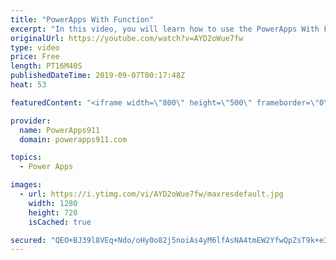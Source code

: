 ```yaml
---
title: "PowerApps With Function"
excerpt: "In this video, you will learn how to use the PowerApps With Function. This makes for cleaner formulas and better performance.  PowerApps Training https://www.PowerApps911.com/training"
originalUrl: https://youtube.com/watch?v=AYD2oWue7fw
type: video
price: Free
length: PT16M40S
publishedDateTime: 2019-09-07T00:17:48Z
heat: 53

featuredContent: "<iframe width=\"800\" height=\"500\" frameborder=\"0\" src=\"https://www.youtube.com/embed/AYD2oWue7fw\" allow=\"accelerometer; autoplay; encrypted-media; gyroscope; picture-in-picture\" allowfullscreen></iframe>"

provider:
  name: PowerApps911
  domain: powerapps911.com

topics:
  - Power Apps

images:
  - url: https://i.ytimg.com/vi/AYD2oWue7fw/maxresdefault.jpg
    width: 1280
    height: 720
    isCached: true

secured: "QEO+BJ39l8VEq+Ndo/oHy0o82j5noiAs4yM6lfAsNA4tmEW2YfwQpZsT9k+e3QaaKGj+bve0jLWfsWw2OVvhW6csby8PwvRy0japbovLPhCA5sc2aPLKFV/+CAVqaGRB3QmM/0nOJTydkLtPHarDyp0yIY5Zw5yEobJGEYfmMyyYTXQlhfxAKM43qHDUVXyUbQV3vbRT+usiWrblPnmWoxtRgLovktbwwCugq/WYpLpe83qHqJLAw4otmHcIvsV4T/wbJG4qUC+E/mYiZCCwhQrB5qXO5wB9EkAoSRRrlgcoEDWULGDGA6ViOpbtnAHgPijKWAM3D+V5eCqzEufJ+BkfZrOq/IvPsnC8VrK1z8/SYiDuGWTNOFSKIWnxahWldtgf1KVfVwww2TVxqISt7ynccPfmBFdQoYKLL/MrAag=;FHB7cp5sq2LSvGu/zd3k2g=="
---
```


